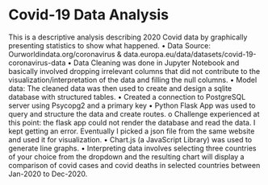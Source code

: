 # Covid-19 Data Analysis
This is a descriptive analysis describing 2020 Covid data by graphically presenting statistics to show what happened.
•	Data Source:  Ourworldindata.org/coronavirus &  data.europa.eu/data/datasets/covid-19-coronavirus-data
•	Data Cleaning was done in Jupyter Notebook and basically involved dropping irrelevant columns that did not contribute to the visualization/interpretation of the data and filling the null columns.
•	Model data: The cleaned data was then used to create and design a sqlite database with structured tables.
•	Created a connection to PostgreSQL server using Psycopg2 and a primary key
•	Python Flask App was used to query and structure the data and create routes.
o	Challenge experienced at this point: the flask app could not render the database and read the data. I kept getting an error. Eventually I picked a json file from the same website and used it for visualization.
•	Chart.js (a JavaScript Library) was used to generate line graphs.
•	 Interpreting data involves selecting three countries of your choice from the dropdown and the resulting chart will display a comparison of covid cases and covid deaths in selected countries between Jan-2020 to Dec-2020.

